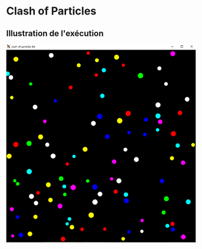 # Clash of Particles


## Illustration de l'exécution
![Scrrenshot](https://github.com/lcharles038/particles/blob/main/Capture.PNG)
